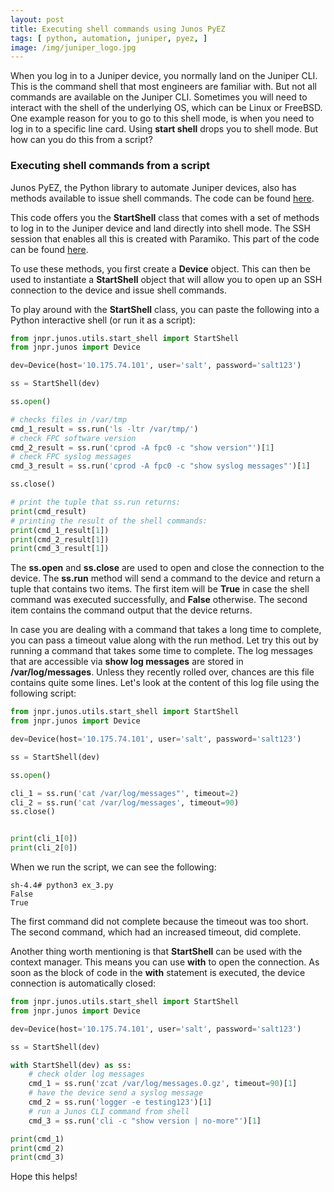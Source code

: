 ```yaml
---
layout: post
title: Executing shell commands using Junos PyEZ
tags: [ python, automation, juniper, pyez, ]
image: /img/juniper_logo.jpg
---
```


When you log in to a Juniper device, you normally land on the Juniper CLI. This is the command shell that most engineers are familiar with. But not all commands are available on the Juniper CLI. Sometimes you will need to interact with the shell of the underlying OS, which can be Linux or FreeBSD. One example reason for you to go to this shell mode, is when you need to log in to a specific line card. Using <b>start shell</b> drops you to shell mode. But how can you do this from a script?


### Executing shell commands from a script

Junos PyEZ, the Python library to automate Juniper devices, also has methods available to issue shell commands. The code can be found <a href="https://github.com/Juniper/py-junos-eznc/blob/master/lib/jnpr/junos/utils/start_shell.py" target="_blank">here</a>. 

This code offers you the <b>StartShell</b> class that comes with a set of methods to log in to the Juniper device and land directly into shell mode. The SSH session that enables all this is created with Paramiko. This part of the code can be found <a href="https://github.com/Juniper/py-junos-eznc/blob/master/lib/jnpr/junos/utils/ssh_client.py" target="_blank">here</a>.

To use these methods, you first create a <b>Device</b> object. This can then be used to instantiate a <b>StartShell</b> object that will allow you to open up an SSH connection to the device and issue shell commands. 

To play around with the <b>StartShell</b> class, you can paste the following into a Python interactive shell (or run it as a script):

```python
from jnpr.junos.utils.start_shell import StartShell
from jnpr.junos import Device

dev=Device(host='10.175.74.101', user='salt', password='salt123')

ss = StartShell(dev)

ss.open()

# checks files in /var/tmp
cmd_1_result = ss.run('ls -ltr /var/tmp/')
# check FPC software version
cmd_2_result = ss.run('cprod -A fpc0 -c "show version"')[1]
# check FPC syslog messages
cmd_3_result = ss.run('cprod -A fpc0 -c "show syslog messages"')[1]

ss.close()

# print the tuple that ss.run returns:
print(cmd_result)
# printing the result of the shell commands:
print(cmd_1_result[1])
print(cmd_2_result[1])
print(cmd_3_result[1])
```

The <b>ss.open</b> and <b>ss.close</b> are used to open and close the connection to the device. The <b>ss.run</b> method will send a command to the device and return a tuple that contains two items. The first item will be <b>True</b> in case the shell command was executed successfully, and <b>False</b> otherwise. The second item contains the command output that the device returns.

In case you are dealing with a command that takes a long time to complete, you can pass a timeout value along with the run method. Let try this out by running a command that takes some time to complete. The log messages that are accessible via <b>show log messages</b> are stored in <b>/var/log/messages</b>. Unless they recently rolled over, chances are this file contains quite some lines. Let's look at the content of this log file using the following script:

```python
from jnpr.junos.utils.start_shell import StartShell
from jnpr.junos import Device

dev=Device(host='10.175.74.101', user='salt', password='salt123')

ss = StartShell(dev)

ss.open()

cli_1 = ss.run('cat /var/log/messages"', timeout=2)    
cli_2 = ss.run('cat /var/log/messages', timeout=90)
ss.close()


print(cli_1[0])
print(cli_2[0])

```

When we run the script, we can see the following:

```
sh-4.4# python3 ex_3.py
False
True
```

The first command did not complete because the timeout was too short. The second command, which had an increased timeout, did complete. 

Another thing worth mentioning is that <b>StartShell</b> can be used with the context manager. This means you can use <b>with</b> to open the connection. As soon as the block of code in the <b>with</b> statement is executed, the device connection is automatically closed: 

```python
from jnpr.junos.utils.start_shell import StartShell
from jnpr.junos import Device

dev=Device(host='10.175.74.101', user='salt', password='salt123')

ss = StartShell(dev)

with StartShell(dev) as ss:    
    # check older log messages
    cmd_1 = ss.run('zcat /var/log/messages.0.gz', timeout=90)[1]
    # have the device send a syslog message
    cmd_2 = ss.run('logger -e testing123')[1]
    # run a Junos CLI command from shell
    cmd_3 = ss.run('cli -c "show version | no-more"')[1]

print(cmd_1)
print(cmd_2)
print(cmd_3)
```


Hope this helps!